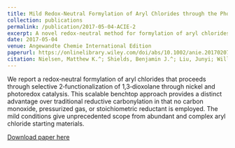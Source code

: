 ```yaml
---
title: Mild Redox-Neutral Formylation of Aryl Chlorides through the Photocatalytic Generation of Chlorine Radicals
collection: publications
permalink: /publication/2017-05-04-ACIE-2
excerpt: A novel redox-neutral method for formylation of aryl chlorides is presented. The mild conditions give unprecedented scope from abundant and complex aryl chloride starting materials. Highlighted in Organic Process Research & Development.
date: 2017-05-04
venue: Angewandte Chemie International Edition
paperurl: https://onlinelibrary.wiley.com/doi/abs/10.1002/anie.201702079
citation: Nielsen, Matthew K.^; Shields, Benjamin J.^; Liu, Junyi; Williams, M. J.; Zacuto, M. J.; Doyle, Abigail G. “Mild Redox-Neutral Formylation of Aryl Chlorides through the Photocatalytic Generation of Chlorine Radicals” Angew. Chem. Int. Ed. 2017, 56 7191–7194. ^Equal contributions.
---
```

We report a redox‐neutral formylation of aryl chlorides that proceeds through selective 2‐functionalization of 1,3‐dioxolane through nickel and photoredox catalysis. This scalable benchtop approach provides a distinct advantage over traditional reductive carbonylation in that no carbon monoxide, pressurized gas, or stoichiometric reductant is employed. The mild conditions give unprecedented scope from abundant and complex aryl chloride starting materials.

[Download paper here](http://academicpages.github.io/files/paper1.pdf)
